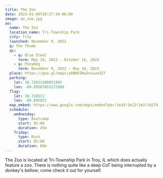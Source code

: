 ```yaml
---
title: The Zoo
date: 2023-01-09T20:27:34-06:00
image: ao_zoo.jpg
ao:
  name: The Zoo
  location_name: Tri-Township Park
  city: Troy
  launched: November 9, 2022
  q: The Thumb
  qs:
    - q: Blue Steel
      term: May 10, 2023 - October 16, 2024
    - q: PonyKeg
      term: November 9, 2022 - May 10, 2023
  place: https://goo.gl/maps/ybBNVZHw2osLwo3Z7
  parking:
    lat: 38.72831200051005
    lon: -89.89507653172988
  flag:
    lat: 38.728511
    lon: -89.895021
  map_embed: https://www.google.com/maps/embed?pb=!1m14!1m12!1m3!1d274.9082744659532!2d-89.89500919565761!3d38.72847753208137!2m3!1f0!2f0!3f0!3m2!1i1024!2i768!4f13.1!5e1!3m2!1sen!2sus!4v1690853539518!5m2!1sen!2sus
  schedule:
    wednesday:
      type: Bootcamp
      start: 05:00
      duration: 45m
    friday:
      type: Ruck
      start: 05:00
      duration: 60m
---
```

The Zoo is located at Tri-Township Park in Troy, IL which does actually feature a zoo.
There is nothing quite like a deep CoT being interrupted by a donkey's bellow; come check it out for yourself.
